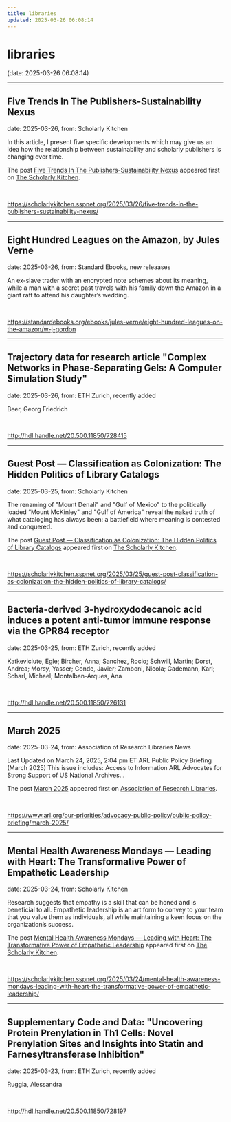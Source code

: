 ```yaml
---
title: libraries
updated: 2025-03-26 06:08:14
---
```


# libraries

(date: 2025-03-26 06:08:14)

---

## Five Trends In The Publishers-Sustainability Nexus

date: 2025-03-26, from: Scholarly Kitchen

<p>In this article, I present five specific developments which may give us an idea how the relationship between sustainability and scholarly publishers is changing over time.</p>
<p>The post <a href="https://scholarlykitchen.sspnet.org/2025/03/26/five-trends-in-the-publishers-sustainability-nexus/">Five Trends In The Publishers-Sustainability Nexus</a> appeared first on <a href="https://scholarlykitchen.sspnet.org">The Scholarly Kitchen</a>.</p>
 

<br> 

<https://scholarlykitchen.sspnet.org/2025/03/26/five-trends-in-the-publishers-sustainability-nexus/>

---

## Eight Hundred Leagues on the Amazon, by Jules Verne

date: 2025-03-26, from: Standard Ebooks, new releaases

An ex-slave trader with an encrypted note schemes about its meaning, while a man with a secret past travels with his family down the Amazon in a giant raft to attend his daughter’s wedding. 

<br> 

<https://standardebooks.org/ebooks/jules-verne/eight-hundred-leagues-on-the-amazon/w-j-gordon>

---

## Trajectory data for research article "Complex Networks in Phase-Separating Gels: A Computer Simulation Study"

date: 2025-03-26, from: ETH Zurich, recently added

Beer, Georg Friedrich 

<br> 

<http://hdl.handle.net/20.500.11850/728415>

---

## Guest Post — Classification as Colonization: The Hidden Politics of Library Catalogs

date: 2025-03-25, from: Scholarly Kitchen

<p>The renaming of "Mount Denali" and "Gulf of Mexico" to the politically loaded “Mount McKinley" and "Gulf of America" reveal the naked truth of what cataloging has always been: a battlefield where meaning is contested and conquered.</p>
<p>The post <a href="https://scholarlykitchen.sspnet.org/2025/03/25/guest-post-classification-as-colonization-the-hidden-politics-of-library-catalogs/">Guest Post &#8212; Classification as Colonization: The Hidden Politics of Library Catalogs</a> appeared first on <a href="https://scholarlykitchen.sspnet.org">The Scholarly Kitchen</a>.</p>
 

<br> 

<https://scholarlykitchen.sspnet.org/2025/03/25/guest-post-classification-as-colonization-the-hidden-politics-of-library-catalogs/>

---

## Bacteria-derived 3-hydroxydodecanoic acid induces a potent anti-tumor immune response via the GPR84 receptor

date: 2025-03-25, from: ETH Zurich, recently added

Katkeviciute, Egle; Bircher, Anna; Sanchez, Rocio; Schwill, Martin; Dorst, Andrea; Morsy, Yasser; Conde, Javier; Zamboni, Nicola; Gademann, Karl; Scharl, Michael; Montalban-Arques, Ana 

<br> 

<http://hdl.handle.net/20.500.11850/726131>

---

## March 2025

date: 2025-03-24, from: Association of Research Libraries News

<p>Last Updated on March 24, 2025, 2:04 pm ET ARL Public Policy Briefing (March 2025) This issue includes: Access to Information ARL Advocates for Strong Support of US National Archives...</p>
<p>The post <a href="https://www.arl.org/our-priorities/advocacy-public-policy/public-policy-briefing/march-2025/">March 2025</a> appeared first on <a href="https://www.arl.org">Association of Research Libraries</a>.</p>
 

<br> 

<https://www.arl.org/our-priorities/advocacy-public-policy/public-policy-briefing/march-2025/>

---

## Mental Health Awareness Mondays — Leading with Heart: The Transformative Power of Empathetic Leadership

date: 2025-03-24, from: Scholarly Kitchen

<p>Research suggests that empathy is a skill that can be honed and is beneficial to all. Empathetic leadership is an art form to convey to your team that you value them as individuals, all while maintaining a keen focus on the organization’s success.</p>
<p>The post <a href="https://scholarlykitchen.sspnet.org/2025/03/24/mental-health-awareness-mondays-leading-with-heart-the-transformative-power-of-empathetic-leadership/">Mental Health Awareness Mondays — Leading with Heart: The Transformative Power of Empathetic Leadership</a> appeared first on <a href="https://scholarlykitchen.sspnet.org">The Scholarly Kitchen</a>.</p>
 

<br> 

<https://scholarlykitchen.sspnet.org/2025/03/24/mental-health-awareness-mondays-leading-with-heart-the-transformative-power-of-empathetic-leadership/>

---

## Supplementary Code and Data: "Uncovering Protein Prenylation in Th1 Cells: Novel Prenylation Sites and Insights into Statin and Farnesyltransferase Inhibition"

date: 2025-03-23, from: ETH Zurich, recently added

Ruggia, Alessandra 

<br> 

<http://hdl.handle.net/20.500.11850/728197>

